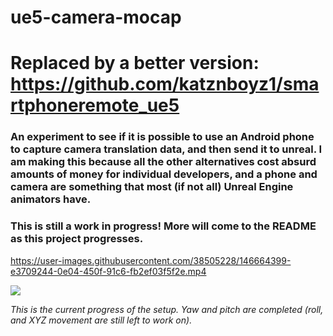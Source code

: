 # ue5-camera-mocap

# Replaced by a better version: https://github.com/katznboyz1/smartphoneremote_ue5

### An experiment to see if it is possible to use an Android phone to capture camera translation data, and then send it to unreal. I am making this because all the other alternatives cost absurd amounts of money for individual developers, and a phone and camera are something that most (if not all) Unreal Engine animators have.

### This is still a work in progress! More will come to the README as this project progresses.

https://user-images.githubusercontent.com/38505228/146664399-e3709244-0e04-450f-91c6-fb2ef03f5f2e.mp4

![](https://user-images.githubusercontent.com/38505228/146664390-73254374-65b2-462b-b834-542332114a69.JPG)

*This is the current progress of the setup. Yaw and pitch are completed (roll, and XYZ movement are still left to work on).*
